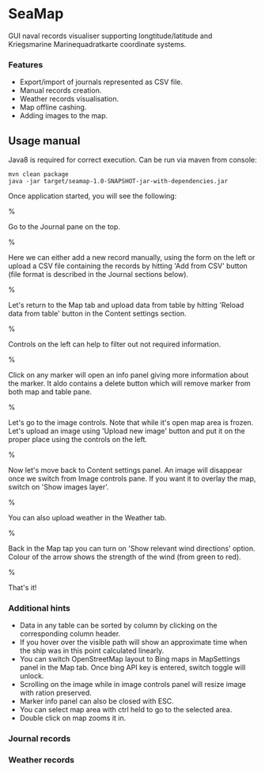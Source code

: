# SeaMap

GUI naval records visualiser supporting longtitude/latitude and Kriegsmarine Marinequadratkarte coordinate systems.

### Features

* Export/import of journals represented as CSV file.
* Manual records creation.
* Weather records visualisation.
* Map offline cashing.
* Adding images to the map.

## Usage manual

Java8 is required for correct execution. Can be run via maven from console:

~~~
mvn clean package
java -jar target/seamap-1.0-SNAPSHOT-jar-with-dependencies.jar
~~~

Once application started, you will see the following:

%

Go to the Journal pane on the top.

%

Here we can either add a new record manually, using the form on the left or upload a
CSV file containing the records by hitting 'Add from CSV' button (file format is described in the Journal sections below).

%

Let's return to the Map tab and upload data from table by hitting 'Reload data from table' button in the Content settings section.

%

Controls on the left can help to filter out not required information.

%

Click on any marker will open an info panel giving more information about the marker. It aldo contains a delete button which will remove marker from both map and table pane.

%

Let's go to the image controls. Note that while it's open map area is frozen.
Let's  upload an image using 'Upload new image' button
and put it on the proper place using the controls on the left.

%

Now let's move back to Content settings panel. An image will disappear once we switch from Image controls pane.
If you want it to overlay the map, switch on 'Show images layer'.

%

You can also upload weather in the Weather tab.

%

Back in the Map tap you can turn on 'Show relevant wind directions' option.
Colour of the arrow shows the strength of the wind (from green to red).

%

That's it! 

### Additional hints

* Data in any table can be sorted by column by clicking on the corresponding column header.
* If you hover over the visible path will show an approximate time when the ship was in this point calculated linearly.
* You can switch OpenStreetMap layout to Bing maps in MapSettings panel in the Map tab.
Once bing API key is entered, switch toggle will unlock.
* Scrolling on the image while in image controls panel will resize image with ration preserved.
* Marker info panel can also be closed with ESC.
* You can select map area with ctrl held to go to the selected area.
* Double click on map zooms it in.


### Journal records

### Weather records